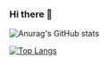 ### Hi there 👋

<!--
**jhs9497/jhs9497** is a ✨ _special_ ✨ repository because its `README.md` (this file) appears on your GitHub profile.

Here are some ideas to get you started:

- 🔭 I’m currently working on ...
- 🌱 I’m currently learning ...
- 👯 I’m looking to collaborate on ...
- 🤔 I’m looking for help with ...
- 💬 Ask me about ...
- 📫 How to reach me: ...
- 😄 Pronouns: ...
- ⚡ Fun fact: ...
-->

![Anurag's GitHub stats](https://github-readme-stats.vercel.app/api?username=jhs9497&show_icons=true&theme=dracula)

[![Top Langs](https://github-readme-stats.vercel.app/api/top-langs/?username=jhs9497)](https://github.com/jhs9497/github-readme-stats)

